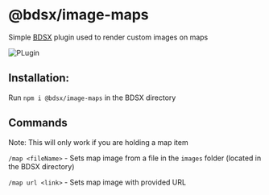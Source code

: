 # @bdsx/image-maps

Simple [BDSX](https://github.com/bdsx/bdsx) plugin used to render custom images on maps

![PLugin](https://github.com/Shock95x/bdsx-image-maps/blob/main/plugin.gif?raw=true)


## Installation:
Run ``` npm i @bdsx/image-maps ```  in the BDSX directory

## Commands

Note: This will only work if you are holding a map item

```/map <fileName>``` - Sets map image from a file in the ```images``` folder (located in the BDSX directory)

```/map url <link>``` - Sets map image with provided URL